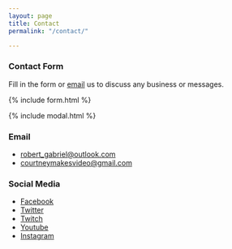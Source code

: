 ```yaml
---
layout: page
title: Contact
permalink: "/contact/"

---
```

### Contact Form

Fill in the form or [email](mailto:{{site.email}}) us to discuss any business or messages.

{% include form.html %}

{% include modal.html %}

### Email

* [robert_gabriel@outlook.com](robert_gabriel@outlook.com)
* [courtneymakesvideo@gmail.com](mailto:courtneymakesvideo@gmail.com)

### Social Media

* [Facebook](https://www.facebook.com/LoveTravelMoney)
* [Twitter](https://www.twitter.com/lovetravelmoney)
* [Twitch](https://www.facebook.com/lovetravelmoney)
* [Youtube](https://www.youtube.com/channel/UCfgcRnij1bCc0fN4qR-J6QQ?fbclid=IwAR0SDuYMUKWgnEVrHSrbMrpuF9bHY0IgjmQFyZudoS6wzl5Cqf2uXzfMYiA)
* [Instagram](https://www.instagram.com/lovetravelmoney/)